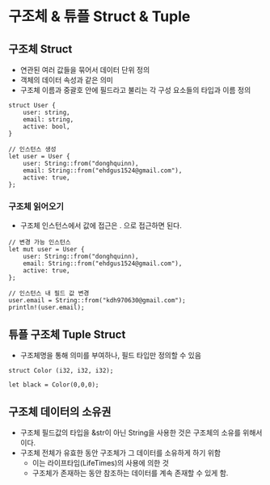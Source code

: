 # 구조체 & 튜플 Struct & Tuple

## 구조체 Struct
- 연관된 여러 값들을 묶어서 데이터 단위 정의
- 객체의 데이터 속성과 같은 의미
- 구조체 이름과 중괄호 안에 필드라고 불리는 각 구성 요소들의 타입과 이름 정의
```
struct User {
    user: string,
    email: string,
    active: bool,
}

// 인스턴스 생성
let user = User {
    user: String::from("donghquinn),
    email: String::from("ehdgus1524@gmail.com"),
    active: true,
};
```

### 구조체 읽어오기
- 구조체 인스턴스에서 값에 접근은 . 으로 접근하면 된다.
```
// 변경 가능 인스턴스
let mut user = User {
    user: String::from("donghquinn),
    email: String::from("ehdgus1524@gmail.com"),
    active: true,
};

// 인스턴스 내 필드 값 변경
user.email = String::from("kdh970630@gmail.com");
println!(user.email);
```

## 튜플 구조체 Tuple Struct
- 구조체명을 통해 의미를 부여하나, 필드 타입만 정의할 수 있음
```
struct Color (i32, i32, i32);

let black = Color(0,0,0);
```

## 구조체 데이터의 소유권
- 구조체 필드값의 타입을 &str이 아닌 String을 사용한 것은 구조체의 소유를 위해서이다.
- 구조체 전체가 유효한 동안 구조체가 그 데이터를 소유하게 하기 위함
    - 이는 라이프타임(LifeTimes)의 사용에 의한 것
    - 구조체가 존재하는 동안 참조하는 데이터를 계속 존재할 수 있게 함.